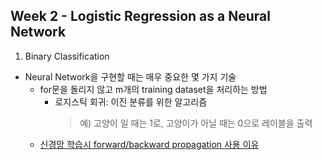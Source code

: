 
## Week 2 - Logistic Regression as a Neural Network

1. Binary Classification
* Neural Network을 구현할 때는 매우 중요한 몇 가지 기술  
  * for문을 돌리지 않고 m개의 training dataset을 처리하는 방법  
    * 로지스틱 회귀: 이진 분류를 위한 알고리즘
      > 예) 고양이 일 때는 1로, 고양이가 아닐 때는 0으로 레이블을 출력
      <a href="https://img.etoday.co.kr/pto_db/2018/02/20180212094232_1185877_710_340.jpg">
  * 신경망 학습시 forward/backward propagation 사용 이유 
